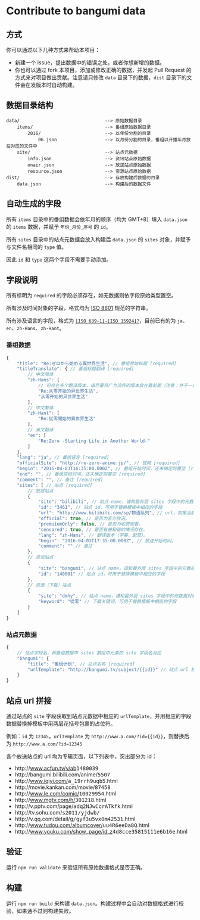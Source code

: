 # Contribute to bangumi data

## 方式

你可以通过以下几种方式来帮助本项目：

* 新建一个 issue，提出数据中的错误之处，或者你想新增的数据。
* 你也可以通过 fork 本项目，添加或修改正确的数据，并发起 Pull Request 的方式来对项目做出贡献。注意请只修改 `data` 目录下的数据，`dist` 目录下的文件会在发版本时自动构建。

## 数据目录结构

```
data/                                --> 原始数据目录
    items/                           --> 番组原始数据目录
        2016/                        --> 以年份分割的目录
            06.json                  --> 以月份分割的目录，番组以开播年月放在对应的文件中
    site/                            --> 站点元数据
        info.json                    --> 资讯站点原始数据
        onair.json                   --> 放送站点原始数据
        resource.json                --> 资源站点原始数据
dist/                                --> 存放构建后数据的目录
    data.json                        --> 构建后的数据文件
```

## 自动生成的字段

所有 `items` 目录中的番组数据会依年月的顺序（均为 GMT+8）填入 `data.json` 的 `items` 数据，并赋予 `年份_月份_序号` 的 `id`。

所有 `sites` 目录中的站点元数据会放入构建后 `data.json` 的 `sites` 对象，并赋予与文件名相同的 `type` 值。

因此 `id` 和 `type` 这两个字段不需要手动添加。

## 字段说明

所有标明为 `required` 的字段必须存在，如无数据则依字段原始类型置空。

所有涉及时间对象的字段，格式均为 [ISO 8601](https://zh.wikipedia.org/zh-hans/ISO_8601) 规范的字符串。

所有涉及语言的字段，格式为 [`[ISO 639-1]-[ISO 15924]?`](https://tools.ietf.org/html/bcp47)，目前已有的为 `ja`、`en`、`zh-Hans`、`zh-Hant`。

### 番组数据

```js
{
    "title": "Re:ゼロから始める異世界生活", // 番组原始标题 [required]
    "titleTranslate": { // 番组标题翻译 [required]
        // 中文简体
        "zh-Hans": [
            // 可存在多个翻译版本，请尽量将广为流传的版本放在最前面（注意：并不一定是最正确的）
            "Re:从零开始的异世界生活",
            "从零开始的异世界生活"
        ],
        // 中文繁体
        "zh-Hant": [
            "Re:從零開始的異世界生活"
        ],
        // 英文翻译
        "en": [
            "Re:Zero -Starting Life in Another World-"
        ]
    },
    "lang": "ja", // 番组语言 [required]
    "officialSite": "http://re-zero-anime.jp/", // 官网 [required]
    "begin": "2016-04-03T16:35:00.000Z", // 番组开始时间，还未确定则置空 [required]
    "end": "", // 番组完结时间，还未确定则置空 [required]
    "comment": "", // 备注 [required]
    "sites": [ // 站点 [required]
        // 放送站点
        {
            "site": "bilibili", // 站点 name，请和最外层 sites 字段中的元数据对应 [required]
            "id": "3461", // 站点 id，可用于替换模板中相应的字段
            "url": "http://www.bilibili.com/sp/物语系列", // url，如果当前url不符合urlTemplate中的规则时使用，优先级高于id
            "official": true, // 是否为官方放送。
            "premuiumOnly": false, // 是否为收费观看。
            "censored": true, // 是否有被和谐的情况存在。
            "lang": "zh-Hans", // 翻译版本（字幕，配音）。
            "begin": "2016-04-03T17:35:00.000Z", // 放送开始时间。
            "comment": "" // 备注
        },
        // 资讯站点
        {
            "site": "bangumi", // 站点 name，请和最外层 sites 字段中的元数据对应 [required]
            "id": "140001" // 站点 id，可用于替换模板中相应的字段
        },
        // 资源（下载）站点
        {
            "site": "dmhy", // 站点 name，请和最外层 sites 字段中的元数据对应 [required]
            "keyword": "從零" // 下载关键词，可用于替换模板中相应的字段
        }
    ]
}
```

### 站点元数据

```js
{
    // 站点字段名，和番组数据中 sites 数组中元素的 site 字段名对应
    "bangumi": {
        "title": "番组计划", // 站点名称 [required]
        "urlTemplate": "http://bangumi.tv/subject/{{id}}" // 站点 url 模板
    }
}
```

## 站点 url 拼接

通过站点的 `site` 字段获取到站点元数据中相应的 `urlTemplate`，并用相应的字段数据替换掉模板中用两层花括号包裹的占位符。

例如：`id` 为 `12345`，`urlTemplate` 为 `http://www.a.com/?id={{id}}`，则替换后为 `http://www.a.com/?id=12345`

各个放送站点的 url 均为专辑页面，以下列表中，突出部分为 id：

* <span>http://</span>www.acfun.tv/v/ab<kbd>1480039</kbd>
* <span>http://</span>bangumi.bilibili.com/anime/<kbd>5507</kbd>
* <span>http://</span>www.iqiyi.com/<kbd>a_19rrh9uqb5</kbd>.html
* <span>http://</span>movie.kankan.com/movie/<kbd>87458</kbd>
* <span>http://</span>www.le.com/comic/<kbd>10029954</kbd>.html
* <span>http://</span>www.mgtv.com/h/<kbd>301218</kbd>.html
* <span>http://</span>v.pptv.com/page/<kbd>adq2NJwCcrATkfk</kbd>.html
* <span>http://</span>tv.sohu.com/<kbd>s2011/yjdwb/</kbd>
* <span>http://</span>v.qq.com/detail/<kbd>g/gyf3u5vx0m42531</kbd>.html
* <span>http://</span>www.tudou.com/albumcover/<kbd>uu4R6eeDa8Q</kbd>.html
* <span>http://</span>www.youku.com/show_page/id_z<kbd>4d8cce35815111e6b16e</kbd>.html

## 验证

运行 `npm run validate` 来验证所有原始数据格式是否正确。

## 构建

运行 `npm run build` 来构建 `data.json`。构建过程中会自动对数据格式进行校验，如果通不过则构建失败。
